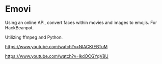 # Emovi
Using an online API, convert faces within movies and images to emojis. For HackBeanpot.

Utilizing ffmpeg and Python.

https://www.youtube.com/watch?v=NIACKtEBTuM

https://www.youtube.com/watch?v=lkdOCGYqV8U

